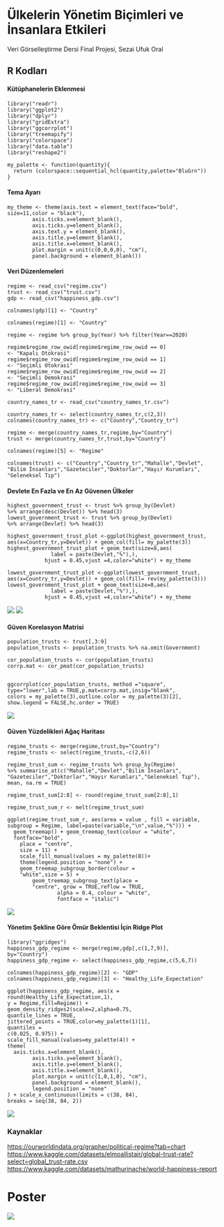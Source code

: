 
# Ülkelerin Yönetim Biçimleri ve İnsanlara Etkileri

Veri Görselleştirme Dersi Final Projesi,
Sezai Ufuk Oral


## R Kodları

#### Kütüphanelerin Eklenmesi

```
library("readr")
library("ggplot2")
library("dplyr")
library("gridExtra")
library("ggcorrplot")
library("treemapify")
library("colorspace")
library("data.table")
library("reshape2")

my_palette <- function(quantity){
  return (colorspace::sequential_hcl(quantity,palette="BluGrn"))
}
```

#### Tema Ayarı

```
my_theme <- theme(axis.text = element_text(face="bold",
size=11,color = "black"),
        axis.ticks.x=element_blank(),
        axis.ticks.y=element_blank(),
        axis.text.y = element_blank(),
        axis.title.y=element_blank(),
        axis.title.x=element_blank(),
        plot.margin = unit(c(0,0,0,0), "cm"),
        panel.background = element_blank())
```

#### Veri Düzenlemeleri

```
regime <- read_csv("regime.csv")
trust <- read_csv("trust.csv")
gdp <- read_csv("happiness_gdp.csv")

colnames(gdp)[1] <- "Country"

colnames(regime)[1] <- "Country"

regime <- regime %>% group_by(Year) %>% filter(Year==2020)

regime$regime_row_owid[regime$regime_row_owid == 0]
<- "Kapalı Otokrasi"
regime$regime_row_owid[regime$regime_row_owid == 1]
<- "Seçimli Otokrasi"
regime$regime_row_owid[regime$regime_row_owid == 2]
<- "Seçimli Demokrasi"
regime$regime_row_owid[regime$regime_row_owid == 3]
<- "Liberal Demokrasi"

country_names_tr <- read_csv("country_names_tr.csv")

country_names_tr <- select(country_names_tr,c(2,3))
colnames(country_names_tr) <- c("Country","Country_tr")

regime <- merge(country_names_tr,regime,by="Country")
trust <- merge(country_names_tr,trust,by="Country")

colnames(regime)[5] <- "Regime"

colnames(trust) <- c("Country","Country_tr","Mahalle","Devlet",
"Bilim İnsanları","Gazeteciler","Doktorlar","Hayır Kurumları",
"Geleneksel Tıp")
```

#### Devlete En Fazla ve En Az Güvenen Ülkeler

```
highest_government_trust <- trust %>% group_by(Devlet)
%>% arrange(desc(Devlet)) %>% head(3)
lowest_government_trust <- trust %>% group_by(Devlet)
%>% arrange(Devlet) %>% head(3)

highest_government_trust_plot <-ggplot(highest_government_trust,
aes(x=Country_tr,y=Devlet)) + geom_col(fill= my_palette(3))
highest_government_trust_plot + geom_text(size=8,aes(
              label = paste(Devlet,"%"),),
            hjust = 0.45,vjust =4,color="white") + my_theme

lowest_government_trust_plot <-ggplot(lowest_government_trust,
aes(x=Country_tr,y=Devlet)) + geom_col(fill= rev(my_palette(3)))
lowest_government_trust_plot + geom_text(size=8,aes(
              label = paste(Devlet,"%"),),
            hjust = 0.45,vjust =4,color="white") + my_theme
```

![](highest_government_trust_plot.png)
![](lowest_government_trust_plot.png)

#### Güven Korelasyon Matrisi

```
population_trusts <- trust[,3:9]
population_trusts <- population_trusts %>% na.omit(Government)

cor_population_trusts <- cor(population_trusts)
corrp.mat <- cor_pmat(cor_population_trusts)


ggcorrplot(cor_population_trusts, method ="square",
type="lower",lab = TRUE,p.mat=corrp.mat,insig="blank",
colors = my_palette(3),outline.color = my_palette(3)[2],
show.legend = FALSE,hc.order = TRUE)
```

![](population_trusts.png)

#### Güven Yüzdelikleri Ağaç Haritası

```
regime_trusts <- merge(regime,trust,by="Country")
regime_trusts <- select(regime_trusts,-c(2,6))

regime_trust_sum <- regime_trusts %>% group_by(Regime)
%>% summarise_at(c("Mahalle","Devlet","Bilim İnsanları",
"Gazeteciler","Doktorlar","Hayır Kurumları","Geleneksel Tıp"),
mean, na.rm = TRUE)

regime_trust_sum[2:8] <- round(regime_trust_sum[2:8],1)

regime_trust_sum_r <- melt(regime_trust_sum)

ggplot(regime_trust_sum_r, aes(area = value , fill = variable,
subgroup = Regime, label=paste(variable,"\n",value,"%"))) +
  geom_treemap() + geom_treemap_text(colour = "white",
  fontface="bold",
    place = "centre",
    size = 11) +
    scale_fill_manual(values = my_palette(8))+
    theme(legend.position = "none") +
    geom_treemap_subgroup_border(colour =
    "white",size = 5) +
        geom_treemap_subgroup_text(place =
        "centre", grow = TRUE,reflow = TRUE,
                alpha = 0.4, colour = "white",
                fontface = "italic")
```

![](regime_trusts.png)

#### Yönetim Şekline Göre Ömür Beklentisi İçin Ridge Plot

```
library("ggridges")
happiness_gdp_regime <- merge(regime,gdp[,c(1,7,9)],
by="Country")
happiness_gdp_regime <- select(happiness_gdp_regime,c(5,6,7))

colnames(happiness_gdp_regime)[2] <- "GDP"
colnames(happiness_gdp_regime)[3] <- "Healthy_Life_Expectation"

ggplot(happiness_gdp_regime, aes(x =
round(Healthy_Life_Expectation,1),
y = Regime,fill=Regime)) +
geom_density_ridges2(scale=2,alpha=0.75,
quantile_lines = TRUE,
jittered_points = TRUE,color=my_palette(1)[1],
quantiles =
c(0.025, 0.975)) +
scale_fill_manual(values=my_palette(4)) +
theme(
  axis.ticks.x=element_blank(),
        axis.ticks.y=element_blank(),
        axis.title.y=element_blank(),
        axis.title.x=element_blank(),
        plot.margin = unit(c(1,0,1,0), "cm"),
        panel.background = element_blank(),
        legend.position = "none"
) + scale_x_continuous(limits = c(38, 84),
breaks = seq(38, 84, 2))
```

![](health_regime.png)

### Kaynaklar
https://ourworldindata.org/grapher/political-regime?tab=chart<br/>
https://www.kaggle.com/datasets/elmoallistair/global-trust-rate?select=global_trust-rate.csv<br/>
https://www.kaggle.com/datasets/mathurinache/world-happiness-report

# Poster
![](research.png)

